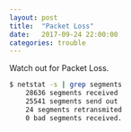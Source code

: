 ```yaml
---
layout: post
title:  "Packet Loss"
date:   2017-09-24 22:00:00
categories: trouble
---
```


Watch out for Packet Loss.

```bash
$ netstat -s | grep segments
    28636 segments received
    25541 segments send out
    24 segments retransmited
    0 bad segments received.

``` 
